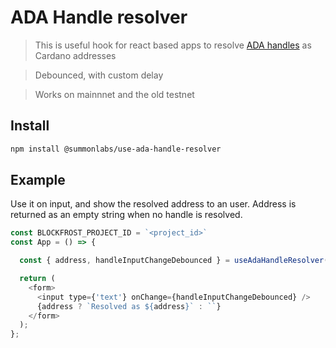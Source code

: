 # ADA Handle resolver

> This is useful hook for react based apps to resolve [ADA handles](https://adahandle.com/) as Cardano addresses

> Debounced, with custom delay

> Works on mainnnet and the old testnet


## Install

```bash
npm install @summonlabs/use-ada-handle-resolver
```

## Example

Use it on input, and show the resolved address to an user. Address is returned as an empty string when no handle is resolved.

```js
const BLOCKFROST_PROJECT_ID = `<project_id>`
const App = () => {

  const { address, handleInputChangeDebounced } = useAdaHandleResolver({ blockfrostProjectId: BLOCKFROST_PROJECT_ID, delay: 500 })

  return (
    <form>
      <input type={'text'} onChange={handleInputChangeDebounced} />
      {address ? `Resolved as ${address}` : ``}
    </form>
  );
};
```

